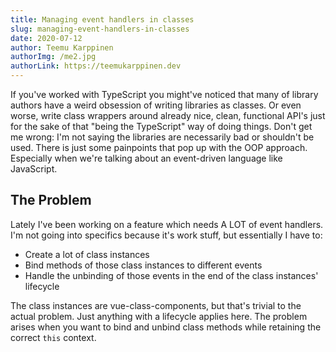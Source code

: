 ```yaml
---
title: Managing event handlers in classes
slug: managing-event-handlers-in-classes
date: 2020-07-12
author: Teemu Karppinen
authorImg: /me2.jpg
authorLink: https://teemukarppinen.dev
---
```


If you've worked with TypeScript you might've noticed that many of library authors have a weird obsession of writing libraries as classes. Or even worse, write class wrappers around already nice, clean, functional API's just for the sake of that "being the TypeScript" way of doing things. Don't get me wrong: I'm not saying the libraries are necessarily bad or shouldn't be used. There is just some painpoints that pop up with the OOP approach. Especially when we're talking about an event-driven language like JavaScript.

## The Problem

Lately I've been working on a feature which needs A LOT of event handlers. I'm not going into specifics because it's work stuff, but essentially I have to:

- Create a lot of class instances
- Bind methods of those class instances to different events
- Handle the unbinding of those events in the end of the class instances' lifecycle

The class instances are vue-class-components, but that's trivial to the actual problem. Just anything with a lifecycle applies here. The problem arises when you want to bind and unbind class methods while retaining the correct ```this``` context.
